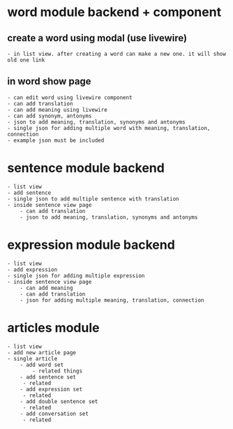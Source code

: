 # word module backend + component
## create a word using modal (use livewire)
    - in list view. after creating a word can make a new one. it will show old one link
## in word show page 
    - can edit word using livewire component
    - can add translation 
    - can add meaning using livewire
    - can add synonym, antonyms
    - json to add meaning, translation, synonyms and antonyms
    - single json for adding multiple word with meaning, translation, connection
    - example json must be included


# sentence module backend 
    - list view 
    - add sentence
    - single json to add multiple sentence with translation
    - inside sentence view page 
        - can add translation
        - json to add meaning, translation, synonyms and antonyms




# expression module backend 
    - list view 
    - add expression
    - single json for adding multiple expression
    - inside sentence view page 
        - can add meaning
        - can add translation
        - json for adding multiple meaning, translation, connection

# articles module
    - list view
    - add new article page
    - single article
        - add word set 
            - related things
        - add sentence set
         - related
        - add expression set
         - related
        - add double sentence set
         - related
        - add conversation set
         - related




